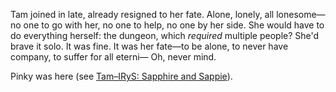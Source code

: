 Tam joined in late, already resigned to her fate. Alone, lonely, all lonesome—no one to go with her, no one to help, no one by her side. She would have to do everything herself: the dungeon, which *required* multiple people? She'd brave it solo. It was fine. It was her fate—to be alone, to never have company, to suffer for all eterni— Oh, never mind. 

Pinky was here (see [Tam–IRyS: Sapphire and Sappie](#edge:hot-pink-one-tam-gandr-right-2-left-2)).
